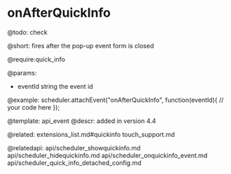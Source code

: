 onAfterQuickInfo
=============

@todo:
	check 
    
@short:
	fires after the pop-up event form is closed

@require:quick_info

@params:

- eventId		string		the event id

@example:
scheduler.attachEvent("onAfterQuickInfo", function(eventId){
	// your code here
});

@template:	api_event
@descr:
added in version 4.4

@related:
extensions_list.md#quickinfo
touch_support.md

@relatedapi:
	api/scheduler_showquickinfo.md
    api/scheduler_hidequickinfo.md
    api/scheduler_onquickinfo_event.md
    api/scheduler_quick_info_detached_config.md

